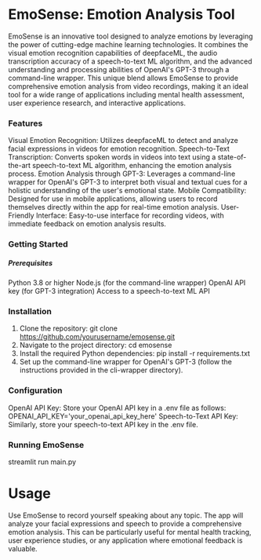 # EmoSense: Emotion Analysis Tool
EmoSense is an innovative tool designed to analyze emotions by leveraging the power of cutting-edge machine learning technologies. It combines the visual emotion recognition capabilities of deepfaceML, the audio transcription accuracy of a speech-to-text ML algorithm, and the advanced understanding and processing abilities of OpenAI's GPT-3 through a command-line wrapper. This unique blend allows EmoSense to provide comprehensive emotion analysis from video recordings, making it an ideal tool for a wide range of applications including mental health assessment, user experience research, and interactive applications.


### Features
Visual Emotion Recognition: Utilizes deepfaceML to detect and analyze facial expressions in videos for emotion recognition.
Speech-to-Text Transcription: Converts spoken words in videos into text using a state-of-the-art speech-to-text ML algorithm, enhancing the emotion analysis process.
Emotion Analysis through GPT-3: Leverages a command-line wrapper for OpenAI's GPT-3 to interpret both visual and textual cues for a holistic understanding of the user's emotional state.
Mobile Compatibility: Designed for use in mobile applications, allowing users to record themselves directly within the app for real-time emotion analysis.
User-Friendly Interface: Easy-to-use interface for recording videos, with immediate feedback on emotion analysis results.

### Getting Started
##### Prerequisites
Python 3.8 or higher
Node.js (for the command-line wrapper)
OpenAI API key (for GPT-3 integration)
Access to a speech-to-text ML API

### Installation
1. Clone the repository: git clone https://github.com/yourusername/emosense.git
2. Navigate to the project directory: cd emosense
3. Install the required Python dependencies: pip install -r requirements.txt
4. Set up the command-line wrapper for OpenAI's GPT-3 (follow the instructions provided in the cli-wrapper directory).

### Configuration
OpenAI API Key: Store your OpenAI API key in a .env file as follows:
OPENAI_API_KEY='your_openai_api_key_here'
Speech-to-Text API Key: Similarly, store your speech-to-text API key in the .env file.

### Running EmoSense
streamlit run main.py

# Usage
Use EmoSense to record yourself speaking about any topic. The app will analyze your facial expressions and speech to provide a comprehensive emotion analysis. This can be particularly useful for mental health tracking, user experience studies, or any application where emotional feedback is valuable.


